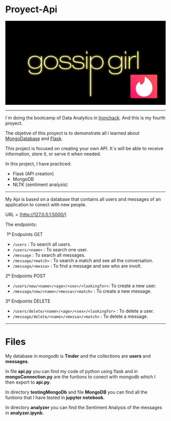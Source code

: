 # Proyect-Api

![portada](https://github.com/AnadeLuna/Proyect-Api/blob/main/data/gossipgirltinder.png)

------------------------------------------

I´m doing the bootcamp of Data Analytics in [Ironchack](https://www.ironhack.com/es). And this is my fourth proyect.

The objetive of this proyect is to demonstrate all i learned about [MongoDatabase](https://www.mongodb.com/es) and [Flask](https://flask.palletsprojects.com/en/1.1.x/).

This project is focused on creating your own API. It´s will be able to receive information, store it, or serve it when needed.

In this project, I have practiced:

- Flask (API creation)
- MongoDB 
- NLTK (sentiment analysis)

------------------------------------------

My Api is based on a database that contains all users and messages of an application to conect with new people. 

URL = [http://127.0.0.1:5000/]

The endpoints: 

 1º Endpoints GET

- `/users` : To search all users.
- `/users/<name>` : To search one user.
- `/message` : To search all messages.
- `/message/<match>` : To search a match and see all the conversation.
- `/message/<messa>` : To find a message and see who are involt.

2º Endpoints POST

- `/users/new/<name>/<age>/<sex>/<lookingfor>`: To create a new user.
- `/message/new/<name>/<messa>/<match>` : To create a new message.

3º Endpoints DELETE

- `/users/delete/<name>/<age>/<sex>/<lookingfor>` : To delete a user.
- `/message/delete/<name>/<messa>/<match>` : To delete a message.

-----------------------------------------

# Files

My database in mongodb is **Tinder** and the collections are **users** and **messages**.

In file **api.py** you can find my code of python using flask and in **mongoConnection.py** are the funtions to conect with mongodb which I then export to **api.py**.

In directory **testingMongoDb** and file **MongoDB** you can find all the funtions that I have tested in **jupyter notebook**.

In directory **analyzer** you can find the Sentiment Analysis of the messages in **analyzer.ipynb**.






